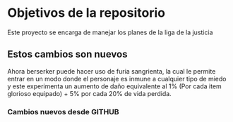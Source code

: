 # Objetivos de la repositorio

Este proyecto se encarga de manejar los planes de la liga de la justicia

## Estos cambios son nuevos

Ahora berserker puede hacer uso de furia sangrienta, la cual le permite entrar en un modo donde el personaje
es inmune a cualquier tipo de miedo y este experimenta un aumento de daño equivalente al 1% (Por cada item glorioso equipado) + 5% por cada 20% de vida perdida.

### Cambios nuevos desde GITHUB
